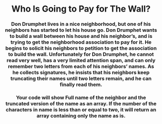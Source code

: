 <div align = "center">

# Who Is Going to Pay for The Wall?

</div>

<div align = "center">

<h3>Don Drumphet lives in a nice neighborhood, but one of his neighbors has started to let his house go. Don Drumphet wants to build a wall between his house and his neighbor’s, and is trying to get the neighborhood association to pay for it. He begins to solicit his neighbors to petition to get the association to build the wall. Unfortunately for Don Drumphet, he cannot read very well, has a very limited attention span, and can only remember two letters from each of his neighbors’ names. As he collects signatures, he insists that his neighbors keep truncating their names until two letters remain, and he can finally read them.</h3>

<h3>Your code will show Full name of the neighbor and the truncated version of the name as an array. If the number of the characters in name is less than or equal to two, it will return an array containing only the name as is.</h3>

</div>
